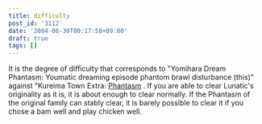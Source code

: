 ```yaml
---
title: difficulty
post_id: '3112'
date: '2004-08-30T00:17:58+09:00'
draft: true
tags: []
---
```


It is the degree of difficulty that corresponds to "Yomihara Dream Phantasm: Youmatic dreaming episode phantom brawl disturbance (this)" against "Kureima Town Extra: [Phantasm](https://danmaq.com/tag/touhou-eosd-phantasm) . If you are able to clear Lunatic's originality as it is, it is about enough to clear normally. If the Phantasm of the original family can stably clear, it is barely possible to clear it if you chose a bam well and play chicken well.
